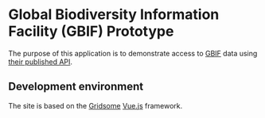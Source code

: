 # Global Biodiversity Information Facility (GBIF) Prototype

The purpose of this application is to demonstrate access to [GBIF](https://www.gbif.org/) data using [their published API](https://www.gbif.org/developer/summary).

## Development environment

The site is based on the [Gridsome](https://gridsome.org/) [Vue.js](https://vuejs.org/) framework.
